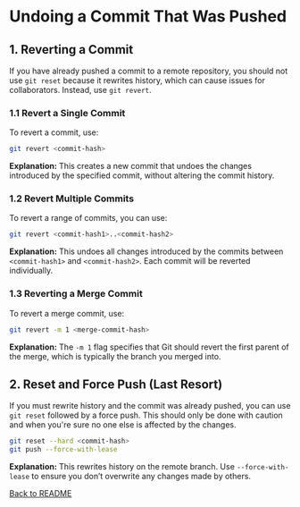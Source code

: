 
# Undoing a Commit That Was Pushed

## 1. Reverting a Commit
If you have already pushed a commit to a remote repository, you should not use `git reset` because it rewrites history, which can cause issues for collaborators. Instead, use `git revert`.

### 1.1 Revert a Single Commit
To revert a commit, use:
```bash
git revert <commit-hash>
```

**Explanation:** This creates a new commit that undoes the changes introduced by the specified commit, without altering the commit history.

### 1.2 Revert Multiple Commits
To revert a range of commits, you can use:
```bash
git revert <commit-hash1>..<commit-hash2>
```

**Explanation:** This undoes all changes introduced by the commits between `<commit-hash1>` and `<commit-hash2>`. Each commit will be reverted individually.

### 1.3 Reverting a Merge Commit
To revert a merge commit, use:
```bash
git revert -m 1 <merge-commit-hash>
```

**Explanation:** The `-m 1` flag specifies that Git should revert the first parent of the merge, which is typically the branch you merged into.

## 2. Reset and Force Push (Last Resort)
If you must rewrite history and the commit was already pushed, you can use `git reset` followed by a force push. This should only be done with caution and when you're sure no one else is affected by the changes.

```bash
git reset --hard <commit-hash>
git push --force-with-lease
```

**Explanation:** This rewrites history on the remote branch. Use `--force-with-lease` to ensure you don’t overwrite any changes made by others.

[Back to README](../README.md)
    